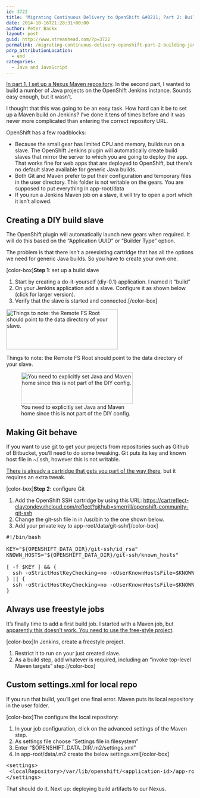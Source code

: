 ```yaml
---
id: 3722
title: 'Migrating Continuous Delivery to OpenShift &#8211; Part 2: Building Java Projects'
date: 2014-10-16T21:28:31+00:00
author: Peter Backx
layout: post
guid: http://www.streamhead.com/?p=3722
permalink: /migrating-continuous-delivery-openshift-part-2-building-java-projects/
pdrp_attributionLocation:
  - end
categories:
  - Java and JavaScript
---
```

[In part 1, I set up a Nexus Maven repository](http://www.streamhead.com/replacing-cloudbees-devcloud-part-1-repository/). In the second part, I wanted to build a number of Java projects on the OpenShift Jenkins instance. Sounds easy enough, but it wasn&#8217;t.

<!--more-->

I thought that this was going to be an easy task. How hard can it be to set up a Maven build on Jenkins? I&#8217;ve done it tens of times before and it was never more complicated than entering the correct repository URL.

OpenShift has a few roadblocks:

  * Because the small gear has limited CPU and memory, builds run on a slave. The OpenShift Jenkins plugin will automatically create build slaves that mirror the server to which you are going to deploy the app. That works fine for web apps that are deployed to OpenShift, but there&#8217;s no default slave available for generic Java builds.
  * Both Git and Maven prefer to put their configuration and temporary files in the user directory. This folder is not writable on the gears. You are supposed to put everything in app-root/data
  * If you run a Jenkins Maven job on a slave, it will try to open a port which it isn&#8217;t allowed.

## Creating a DIY build slave

The OpenShift plugin will automatically launch new gears when required. It will do this based on the &#8220;Application UUID&#8221; or &#8220;Builder Type&#8221; option.

The problem is that there isn&#8217;t a preexisting cartridge that has all the options we need for generic Java builds. So you have to create your own one.

[color-box]**Step 1**: set up a build slave

  1. Start by creating a do-it-yourself (diy-0.1) application. I named it &#8220;build&#8221;
  2. On your Jenkins application add a slave. Configure it as shown below (click for larger version).
  3. Verify that the slave is started and connected.[/color-box]<figure id="attachment_3727" style="width: 300px" class="wp-caption aligncenter">

[<img class="size-medium wp-image-3727" src="http://www.streamhead.com/wp-content/uploads/2014/10/slave_configuration_one-300x108.png" alt="Things to note: the Remote FS Root should point to the data directory of your slave." width="300" height="108" srcset="http://www.streamhead.com/wp-content/uploads/2014/10/slave_configuration_one-300x108.png 300w, http://www.streamhead.com/wp-content/uploads/2014/10/slave_configuration_one-1024x369.png 1024w, http://www.streamhead.com/wp-content/uploads/2014/10/slave_configuration_one-900x324.png 900w, http://www.streamhead.com/wp-content/uploads/2014/10/slave_configuration_one.png 1053w" sizes="(max-width: 300px) 100vw, 300px" />](http://www.streamhead.com/wp-content/uploads/2014/10/slave_configuration_one.png)<figcaption class="wp-caption-text">Things to note: the Remote FS Root should point to the data directory of your slave.</figcaption></figure> <figure id="attachment_3729" style="width: 300px" class="wp-caption aligncenter">[<img class="size-medium wp-image-3729" src="http://www.streamhead.com/wp-content/uploads/2014/10/slave_configuration_two-300x84.png" alt="You need to explicitly set Java and Maven home since this is not part of the DIY config." width="300" height="84" srcset="http://www.streamhead.com/wp-content/uploads/2014/10/slave_configuration_two-300x84.png 300w, http://www.streamhead.com/wp-content/uploads/2014/10/slave_configuration_two-1024x288.png 1024w, http://www.streamhead.com/wp-content/uploads/2014/10/slave_configuration_two-900x253.png 900w, http://www.streamhead.com/wp-content/uploads/2014/10/slave_configuration_two.png 1063w" sizes="(max-width: 300px) 100vw, 300px" />](http://www.streamhead.com/wp-content/uploads/2014/10/slave_configuration_two.png)<figcaption class="wp-caption-text">You need to explicitly set Java and Maven home since this is not part of the DIY config.</figcaption></figure> 

## Making Git behave

If you want to use git to get your projects from repositories such as Github of Bitbucket, you&#8217;ll need to do some tweaking. Git puts its key and known host file in ~/.ssh, however this is not writable.

[There is already a cartridge that gets you part of the way there](https://github.com/smerrill/openshift-community-git-ssh), but it requires an extra tweak.

[color-box]**Step 2**: configure Git

  1. Add the OpenShift SSH cartridge by using this URL: https://cartreflect-claytondev.rhcloud.com/reflect?github=smerrill/openshift-community-git-ssh
  2. Change the git-ssh file in in /usr/bin to the one shown below.
  3. Add your private key to app-root/data/git-ssh/[/color-box]

<pre>#!/bin/bash

KEY="${OPENSHIFT_DATA_DIR}/git-ssh/id_rsa"
KNOWN_HOSTS="${OPENSHIFT_DATA_DIR}/git-ssh/known_hosts"

[ -f $KEY ] && {
  ssh -oStrictHostKeyChecking=no -oUserKnownHostsFile=$KNOWN_HOSTS -i$KEY $@
} || {
  ssh -oStrictHostKeyChecking=no -oUserKnownHostsFile=$KNOWN_HOSTS $@
}</pre>

## Always use freestyle jobs

It&#8217;s finally time to add a first build job. I started with a Maven job, but [apparently this doesn&#8217;t work. You need to use the free-style project](https://forums.openshift.com/jenkins-failed-to-build-maven-project).

[color-box]In Jenkins, create a freestyle project.

  1. Restrict it to run on your just created slave.
  2. As a build step, add whatever is required, including an &#8220;invoke top-level Maven targets&#8221; step.[/color-box]

## Custom settings.xml for local repo

If you run that build, you&#8217;ll get one final error. Maven puts its local repository in the user folder.

[color-box]The configure the local repository:

  1. In your job configuration, click on the advanced settings of the Maven step.
  2. As settings file choose &#8220;Settings file in filesystem&#8221;
  3. Enter &#8220;$OPENSHIFT\_DATA\_DIR/.m2/settings.xml&#8221;
  4. In app-root/data/.m2 create the below settings.xml[/color-box]

<pre>&lt;settings&gt;
 &lt;localRepository&gt;/var/lib/openshift/&lt;application-id&gt;/app-root/data/.m2/repository&lt;/localRepository&gt;
&lt;/settings&gt;</pre>

That should do it. Next up: deploying build artifacts to our Nexus.

<!-- AddThis Advanced Settings generic via filter on the_content -->

<!-- AddThis Share Buttons generic via filter on the_content -->